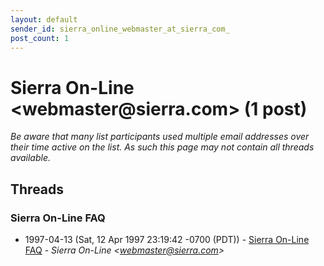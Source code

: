 ```yaml
---
layout: default
sender_id: sierra_online_webmaster_at_sierra_com_
post_count: 1
---
```


# Sierra On-Line <webmaster<span>@</span>sierra.com> (1 post)

_Be aware that many list participants used multiple email addresses over their time active on the list. As such this page may not contain all threads available._

## Threads

### Sierra On-Line FAQ
+ 1997-04-13 (Sat, 12 Apr 1997 23:19:42 -0700 (PDT)) - [Sierra On-Line FAQ](/archive/1997/04/2c7ddfc96d99a1c9eab5321ce7d1c1679b886eb89f98ac2b4ab07f4a67935ee2) - _Sierra On-Line \<webmaster@sierra.com\>_

